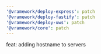 ```yaml
---
'@vramework/deploy-express': patch
'@vramework/deploy-fastify': patch
'@vramework/deploy-uws': patch
'@vramework/core': patch
---
```


feat: adding hostname to servers
